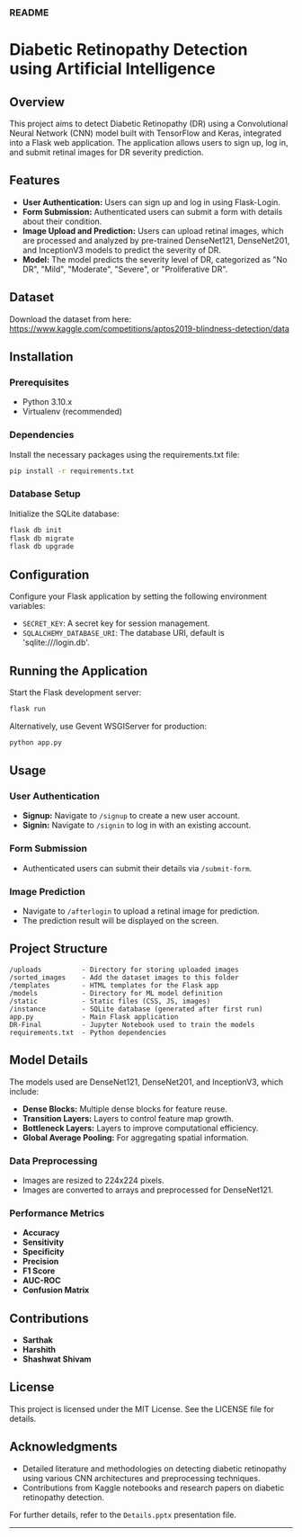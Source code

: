### README

# Diabetic Retinopathy Detection using Artificial Intelligence

## Overview
This project aims to detect Diabetic Retinopathy (DR) using a Convolutional Neural Network (CNN) model built with TensorFlow and Keras, integrated into a Flask web application. The application allows users to sign up, log in, and submit retinal images for DR severity prediction.

## Features
- **User Authentication:** Users can sign up and log in using Flask-Login.
- **Form Submission:** Authenticated users can submit a form with details about their condition.
- **Image Upload and Prediction:** Users can upload retinal images, which are processed and analyzed by pre-trained DenseNet121, DenseNet201, and InceptionV3 models to predict the severity of DR.
- **Model:** The model predicts the severity level of DR, categorized as "No DR", "Mild", "Moderate", "Severe", or "Proliferative DR".

## Dataset 
Download the dataset from here: https://www.kaggle.com/competitions/aptos2019-blindness-detection/data

## Installation

### Prerequisites
- Python 3.10.x
- Virtualenv (recommended)

### Dependencies
Install the necessary packages using the requirements.txt file:
```sh
pip install -r requirements.txt
```

### Database Setup
Initialize the SQLite database:
```sh
flask db init
flask db migrate
flask db upgrade
```

## Configuration
Configure your Flask application by setting the following environment variables:
- `SECRET_KEY`: A secret key for session management.
- `SQLALCHEMY_DATABASE_URI`: The database URI, default is 'sqlite:///login.db'.

## Running the Application
Start the Flask development server:
```sh
flask run
```
Alternatively, use Gevent WSGIServer for production:
```sh
python app.py
```

## Usage

### User Authentication
- **Signup:** Navigate to `/signup` to create a new user account.
- **Signin:** Navigate to `/signin` to log in with an existing account.

### Form Submission
- Authenticated users can submit their details via `/submit-form`.

### Image Prediction
- Navigate to `/afterlogin` to upload a retinal image for prediction.
- The prediction result will be displayed on the screen.

## Project Structure
```
/uploads          - Directory for storing uploaded images
/sorted_images    - Add the dataset images to this folder
/templates        - HTML templates for the Flask app
/models           - Directory for ML model definition
/static           - Static files (CSS, JS, images)
/instance         - SQLite database (generated after first run)
app.py            - Main Flask application
DR-Final          - Jupyter Notebook used to train the models
requirements.txt  - Python dependencies
```

## Model Details
The models used are DenseNet121, DenseNet201, and InceptionV3, which include:
- **Dense Blocks:** Multiple dense blocks for feature reuse.
- **Transition Layers:** Layers to control feature map growth.
- **Bottleneck Layers:** Layers to improve computational efficiency.
- **Global Average Pooling:** For aggregating spatial information.

### Data Preprocessing
- Images are resized to 224x224 pixels.
- Images are converted to arrays and preprocessed for DenseNet121.

### Performance Metrics
- **Accuracy**
- **Sensitivity**
- **Specificity**
- **Precision**
- **F1 Score**
- **AUC-ROC**
- **Confusion Matrix**

## Contributions
- **Sarthak**
- **Harshith**
- **Shashwat Shivam**

## License
This project is licensed under the MIT License. See the LICENSE file for details.

## Acknowledgments
- Detailed literature and methodologies on detecting diabetic retinopathy using various CNN architectures and preprocessing techniques.
- Contributions from Kaggle notebooks and research papers on diabetic retinopathy detection.

For further details, refer to the `Details.pptx` presentation file.

---
